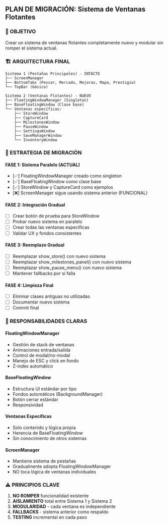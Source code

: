 ## PLAN DE MIGRACIÓN: Sistema de Ventanas Flotantes

### 🎯 OBJETIVO
Crear un sistema de ventanas flotantes completamente nuevo y modular sin romper el sistema actual.

### 🏗️ ARQUITECTURA FINAL
```
Sistema 1 (Pestañas Principales) - INTACTO
├── ScreenManager
├── BottomTabs (Pescar, Mercado, Mejoras, Mapa, Prestigio)
└── TopBar (básico)

Sistema 2 (Ventanas Flotantes) - NUEVO
├── FloatingWindowManager (Singleton)
├── BaseFloatingWindow (Clase base)
└── Ventanas específicas:
    ├── StoreWindow
    ├── CaptureCard
    ├── MilestonesWindow
    ├── PauseWindow
    ├── SettingsWindow
    ├── SaveManagerWindow
    └── InventoryWindow
```

### 🚀 ESTRATEGIA DE MIGRACIÓN

#### FASE 1: Sistema Paralelo (ACTUAL)
- [✅] FloatingWindowManager creado como singleton
- [✅] BaseFloatingWindow como clase base
- [✅] StoreWindow y CaptureCard como ejemplos
- [❌] ScreenManager sigue usando sistema anterior (FUNCIONAL)

#### FASE 2: Integración Gradual
- [ ] Crear botón de prueba para StoreWindow
- [ ] Probar nuevo sistema en paralelo
- [ ] Crear todas las ventanas específicas
- [ ] Validar UX y fondos consistentes

#### FASE 3: Reemplazo Gradual
- [ ] Reemplazar show_store() con nuevo sistema
- [ ] Reemplazar show_milestones_panel() con nuevo sistema
- [ ] Reemplazar show_pause_menu() con nuevo sistema
- [ ] Mantener fallbacks por si falla

#### FASE 4: Limpieza Final
- [ ] Eliminar clases antiguas no utilizadas
- [ ] Documentar nuevo sistema
- [ ] Commit final

### 🔧 RESPONSABILIDADES CLARAS

#### FloatingWindowManager
- Gestión de stack de ventanas
- Animaciones entrada/salida
- Control de modal/no-modal
- Manejo de ESC y click en fondo
- Z-index automático

#### BaseFloatingWindow
- Estructura UI estándar por tipo
- Fondos automáticos (BackgroundManager)
- Botón cerrar estándar
- Responsividad

#### Ventanas Específicas
- Solo contenido y lógica propia
- Herencia de BaseFloatingWindow
- Sin conocimiento de otros sistemas

#### ScreenManager
- Mantiene sistema de pestañas
- Gradualmente adopta FloatingWindowManager
- NO toca lógica de ventanas individuales

### ⚠️ PRINCIPIOS CLAVE
1. **NO ROMPER** funcionalidad existente
2. **AISLAMIENTO** total entre Sistema 1 y Sistema 2
3. **MODULARIDAD** - cada ventana es independiente
4. **FALLBACKS** - sistema anterior como respaldo
5. **TESTING** incremental en cada paso
